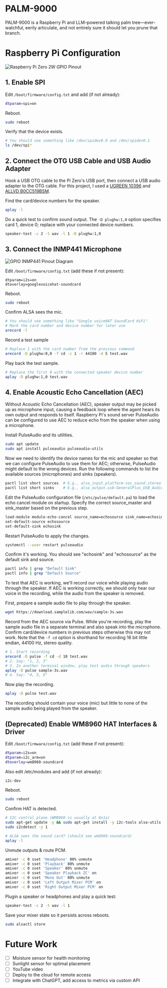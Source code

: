 # PALM-9000
PALM-9000 is a Raspberry Pi and LLM–powered talking palm tree—ever-watchful, eerily articulate, and not entirely sure it should let you prune that branch.

# Raspberry Pi Configuration

![Raspberry Pi Zero 2W GPIO Pinout](images/Raspberry-Pi-Zero-2W-GPIO-Pinout.png)

## 1. Enable SPI

Edit `/boot/firmware/config.txt` and add (if not already):
```sh
dtparam=spi=on
```

Reboot.
```sh
sudo reboot
```

Verify that the device exists.
```sh
# You should see something like /dev/spidev0.0 and /dev/spidev0.1
ls /dev/spi*
```

## 2. Connect the OTG USB Cable and USB Audio Adapter

Hook a USB OTG cable to the Pi Zero's USB port, then connect a USB audio adapter to the OTG cable. For this project, I used a [UGREEN 10396](https://www.amazon.co.jp/dp/B00LN3LQKQ) and [ALLVD B0CC519BSM](https://www.amazon.co.jp/dp/B0CC519BSM).

Find the card/device numbers for the speaker.
```sh
aplay -l
```

Do a quick test to confirm sound output. The `-D plughw:1,0` option specifies card 1, device 0; replace with your connected device numbers.
```sh
speaker-test -c 2 -t wav -l 1 -D plughw:1,0
```

## 3. Connect the INMP441 Microphone

![GPIO INMP441 Pinout Diagram](images/GPIO-INMP441-Pinout-Diagram.png)

Edit `/boot/firmware/config.txt` (add these if not present):
```
dtparam=i2s=on
dtoverlay=googlevoicehat-soundcard
```

Reboot.
```sh
sudo reboot
```

Confirm ALSA sees the mic.
```sh
# You should see something like "Google voiceHAT SoundCard HiFi"
# Mark the card number and device number for later use
arecord -l
```

Record a test sample
```sh
# Replace 1 with the card number from the previous command
arecord -D plughw:0,0 -f cd -c 1 -r 44100 -d 5 test.wav
```

Play back the test sample.
```sh
# Replace the first 0 with the connected speaker device number
aplay -D plughw:1,0 test.wav
```

## 4. Enable Acoustic Echo Cancellation (AEC)

Without Acoustic Echo Cancellation (AEC), speaker output may be picked up as microphone input, causing a feedback loop where the agent hears its own output and responds to itself. Raspberry Pi's sound server PulseAudio can be configured to use AEC to reduce echo from the speaker when using a microphone.

Install PulseAudio and its utilities.
```sh
sudo apt update
sudo apt install pulseaudio pulseaudio-utils
```

Now we need to identify the device names for the mic and speaker so that we can configure PulseAudio to use them for AEC; otherwise, PulseAudio might default to the wrong devices. Run the following commands to list the available sources (microphones) and sinks (speakers).
```sh
pactl list short sources  # E.g., alsa_input.platform-soc_sound.stereo-fallback
pactl list short sinks    # E.g., alsa_output.usb-GeneralPlus_USB_Audio_Device-00.analog-stereo
```

Edit the PulseAudio configuration file (`/etc/pulse/default.pa`) to load the echo cancel module on startup. Specify the correct source_master and sink_master based on the previous step.
```sh
load-module module-echo-cancel source_name=echosource sink_name=echosink source_master=alsa_input.platform-soc_sound.stereo-fallback sink_master=alsa_output.usb-GeneralPlus_USB_Audio_Device-00.analog-stereo aec_method=webrtc aec_args="analog_gain_control=0 digital_gain_control=1"
set-default-source echosource
set-default-sink echosink
```

Restart PulseAudio to apply the changes.
```sh
systemctl --user restart pulseaudio
```

Confirm it's working. You should see "echosink" and "echosource" as the default sink and source.
```sh
pactl info | grep "Default Sink"
pactl info | grep "Default Source"
```

To test that AEC is working, we'll record our voice while playing audio through the speaker. If AEC is working correctly, we should only hear our voice in the recording, while the audio from the speaker is removed.

First, prepare a sample audio file to play through the speaker.
```sh
wget https://download.samplelib.com/wav/sample-3s.wav
```

Record from the AEC source via Pulse. While you're recording, play the sample audio file in a separate terminal and also speak into the microphone. Confirm card/device numbers in previous steps otherwise this may not work. Note that the `-f cd` option is shorthand for recording 16 bit little endian, 44100 Hz, stereo quality.
```sh
# 1. Start recording
arecord -D pulse -f cd -d 10 test.wav
# 2. Say: "1, 2, 3"
# 3. In another terminal window, play test audio through speakers
aplay -D pulse sample-3s.wav
# 4. Say: "4, 5, 6"
```

Now play the recording.
```sh
aplay -D pulse test.wav
```

The recording should contain your voice (mic) but little to none of the sample audio being played from the speaker.

## (Deprecated) Enable WM8960 HAT Interfaces & Driver

Edit `/boot/firmware/config.txt` (add these if not present):
```sh
dtparam=i2s=on
dtparam=i2c_arm=on
dtoverlay=wm8960-soundcard
```

Also edit /etc/modules and add (if not already):
```sh
i2c-dev
```

Reboot.
```sh
sudo reboot
```

Confirm HAT is detected.
```sh
# I2C control plane (WM8960 is usually at 0x1a)
sudo apt-get update -y && sudo apt-get install -y i2c-tools alsa-utils
sudo i2cdetect -y 1

# ALSA sees the sound card? (should see wm8960-soundcard)
aplay -l
```

Unmute outputs & route PCM.
```sh
amixer -c 0 sset 'Headphone' 80% unmute
amixer -c 0 sset 'Playback' 80% unmute
amixer -c 0 sset 'Speaker' 80% unmute
amixer -c 0 sset 'Speaker Playback ZC' on
amixer -c 0 sset 'Mono Out' 80% unmute
amixer -c 0 sset 'Left Output Mixer PCM' on
amixer -c 0 sset 'Right Output Mixer PCM' on
```

Plugin a speaker or headphones and play a quick test:
```sh
speaker-test -c 2 -t wav -l 1
```

Save your mixer state so it persists across reboots.
```sh
sudo alsactl store
```

# Future Work

- [ ] Moisture sensor for health monitoring
- [ ] Sunlight sensor for optimal placement
- [ ] YouTube video
- [ ] Deploy to the cloud for remote access
- [ ] Integrate with ChatGPT, add access to metrics via custom API
